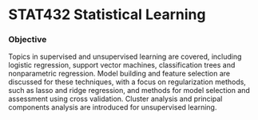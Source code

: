 # STAT432 Statistical Learning 

### Objective

Topics in supervised and unsupervised learning are covered, including logistic regression, support vector machines, classification trees and nonparametric regression. Model building and feature selection are discussed for these techniques, with a focus on regularization methods, such as lasso and ridge regression, and methods for model selection and assessment using cross validation. Cluster analysis and principal components analysis are introduced for unsupervised learning.
